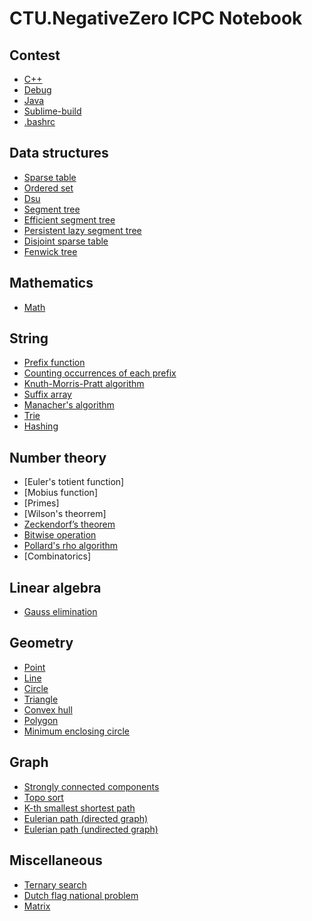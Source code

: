 # CTU.NegativeZero ICPC Notebook

## Contest
- [C++](src/contest/template.h)
- [Debug](src/contest/debug.h)
- [Java](src/contest/template.java)
- [Sublime-build](src/contest/build-system-c%2B%2B17.sublime-build)
- [.bashrc](src/contest/.bashrc)

## Data structures

- [Sparse table](src/data-structures/sparse_table.h)
- [Ordered set](src/data-structures/ordered_set.h)
- [Dsu](src/data-structures/dsu.h)
- [Segment tree](src/data-structures/segment_tree.h)
- [Efficient segment tree](src/data-structures/efficient_segment_tree.h)
- [Persistent lazy segment tree](src/data-structures/persistent_lazy_segment_tree.h)
- [Disjoint sparse table](src/data-structures/disjoint_sparse_table.h)
- [Fenwick tree](src/data-structures/fenwick_tree.h)

## Mathematics

- [Math](src/mathematics)


## String

- [Prefix function](src/string/prefix_function.h)
- [Counting occurrences of each prefix](src/string/couting_occurrences_of_prefix.h)
- [Knuth-Morris-Pratt algorithm](src/string/KMP.h)
- [Suffix array](src/string/suffix_array.h)
- [Manacher's algorithm](src/string/manacher.h)
- [Trie](src/string/trie.h)
- [Hashing](src/string/hash61.h)

## Number theory

- [Euler's totient function]
- [Mobius function]
- [Primes]
- [Wilson's theorrem]
- [Zeckendorf’s theorem](src/number-theory/zeckendorf_theorem.h)
- [Bitwise operation](src/number-theory/mask.h)
- [Pollard's rho algorithm](src/number-theory/pollard_rho.h)
- [Combinatorics]

## Linear algebra

- [Gauss elimination](src/linear-algebra/gauss_elimination.h)

## Geometry

- [Point](src/geometry/point.h)
- [Line](src/geometry/line.h)
- [Circle](src/geometry/circle.h)
- [Triangle](src/geometry/triangle.h)
- [Convex hull](src/geometry/convex_hull.h)
- [Polygon](src/geometry/polygon.h)
- [Minimum enclosing circle](src/geometry/minimum_enclosing_circle.h)

## Graph

- [Strongly connected components](src/graph/scc.h)
- [Topo sort](src/graph/topo_sort.h)
- [K-th smallest shortest path](src/graph/k_smallest_shortest_path.h)
- [Eulerian path (directed graph)](src/graph/eulerian_path_directed.h)
- [Eulerian path (undirected graph)](src/graph/eulerian_path_undirected.h)

## Miscellaneous

- [Ternary search](src/misc/ternary_search.h)
- [Dutch flag national problem](src/misc/dutch_flag_national_problem.h)
- [Matrix](src/misc/matrix.h)
